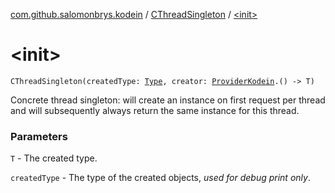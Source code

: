 [com.github.salomonbrys.kodein](../index.md) / [CThreadSingleton](index.md) / [&lt;init&gt;](.)

# &lt;init&gt;

`CThreadSingleton(createdType: `[`Type`](http://docs.oracle.com/javase/6/docs/api/java/lang/reflect/Type.html)`, creator: `[`ProviderKodein`](../-provider-kodein/index.md)`.() -> T)`

Concrete thread singleton: will create an instance on first request per thread and will subsequently always return the same instance for this thread.

### Parameters

`T` - The created type.

`createdType` - The type of the created objects, *used for debug print only*.